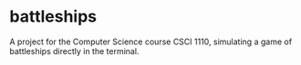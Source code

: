 # battleships
A project for the Computer Science course CSCI 1110, simulating a game of battleships directly in the terminal.
